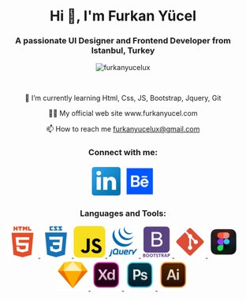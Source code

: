 <h1 align="center">Hi 👋, I'm Furkan Yücel</h1>
<h3 align="center">A passionate UI Designer and Frontend Developer from Istanbul, Turkey</h3>

<p align="center"> <img src="https://komarev.com/ghpvc/?username=furkanyucelux&label=Profile%20views&color=0e75b6&style=flat" alt="furkanyucelux" /> </p>

<p align="center"> <a href="https://twitter.com/" target="blank"><img src="https://img.shields.io/twitter/follow/?logo=twitter&style=for-the-badge" alt="" /></a> </p>

<p align="center">
 🌱 I’m currently learning Html, Css, JS, Bootstrap, Jquery, Git
 </p>
<p align="center">
 👨‍💻 My official web site www.furkanyucel.com
 </p>
<p align="center">
 📫 How to reach me <a href="mailto:furkanyucelux@gmail.com">furkanyucelux@gmail.com</a>
</p>

<h3 align="center">Connect with me:</h3>
<p align="center">
<a href="https://linkedin.com/in/furkanyucel" target="blank"><img align="center" src="ikon/linkedin.png"/></a>
<a href="https://www.behance.net/yucelfurkan" target="blank"><img align="center" src="ikon/behance.png"/></a>
</p>

<h3 align="center">Languages and Tools:</h3>

<p align="center">
<a href="https://www.w3.org/html/" target="_blank" rel="noreferrer"> <img src="ikon/html_icon.png"/>      </a><a href="https://www.w3schools.com/css/" target="_blank" rel="noreferrer"><img src="ikon/css_icon.png"/>      </a><a href="https://developer.mozilla.org/en-US/docs/Web/JavaScript" target="_blank" rel="noreferrer"> <img src="ikon/javascript_icon.png"/>      </a>
<a href="https://developer.mozilla.org/en-US/docs/Web/JavaScript" target="_blank" rel="noreferrer"> <img src="ikon/jquery_plain_icon_.png"/>      </a>
<a href="https://getbootstrap.com" target="_blank" rel="noreferrer"> <img src="ikon/bootstrap_icon.png"/> </a>      <a href="https://git-scm.com/" target="_blank" rel="noreferrer"> <img src="ikon/git_icon.png"/>      </a><a href="https://www.figma.com/" target="_blank" rel="noreferrer"> <img src="ikon/figma_icon.png"/>      </a><a href="https://www.sketch.com/" target="_blank" rel="noreferrer"><img src="ikon/sketch_icon.png"/>      </a><a href="https://www.adobe.com/products/xd.html" target="_blank" rel="noreferrer"><img src="ikon/adobe_xd_icon.png"/>      </a><a href="https://www.photoshop.com/en" target="_blank" rel="noreferrer"><img src="ikon/adobe_photoshop_icon.png"/>      </a><a href="https://www.adobe.com/in/products/illustrator.html" target="_blank" rel="noreferrer"><img src="ikon/adobe_illustrator_icon.png"/></a></p>


